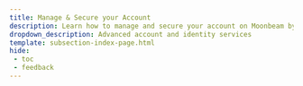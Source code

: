 ```yaml
---
title: Manage & Secure your Account
description: Learn how to manage and secure your account on Moonbeam by creating an on-chain identity, and setting up multisig safes and proxy accounts.
dropdown_description: Advanced account and identity services
template: subsection-index-page.html
hide: 
 - toc
 - feedback
---
```

